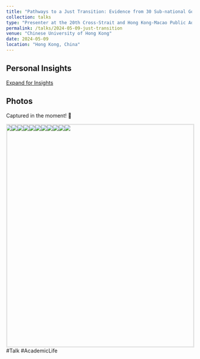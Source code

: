 ```yaml
---
title: "Pathways to a Just Transition: Evidence from 30 Sub-national Governments in China"
collection: talks
type: "Presenter at the 20th Cross-Strait and Hong Kong-Macao Public Administration Academic Seminar"
permalink: /talks/2024-05-09-just-transition
venue: "Chinese University of Hong Kong"
date: 2024-05-09
location: "Hong Kong, China"
---
```

<style>
  /* 样式定义 */
  #reflections-content {
    display: none; /* 默认不显示 */
    padding: 15px;
    border-left: 3px solid #ccc;
    margin-left: 20px;
  }
  
  /* 鼠标悬停在链接上时的样式 */
  a:hover {
    color: #007bff;
    text-decoration: underline;
  }
</style>
<script>
  function toggleReflections() {
    var content = document.getElementById('reflections-content');
    if (content.style.display === 'none') {
      content.style.display = 'block';
    } else {
      content.style.display = 'none';
    }
  }
</script>
<h2>Personal Insights</h2>
<a href="#" onclick="toggleReflections()">Expand for Insights</a>
<div id="reflections-content" style="display:none;">
    <p>🇭🇰Academic Journey at CUHK～</p>
    <p>🌟🌟非常荣幸受邀参加在香港中文大学举办的第20届海峡两岸暨港澳地区公共管理学术研讨会，并分享了我们的初步研究成果🌹</p>
    <p>📝海峡两岸暨港澳地区公共管理学术研讨会（前称两岸四地公共管理学术研讨会），自2005年由中国人民大学公共管理学院首次举办以来，已经成功举办了20届。细览历届会议的主题，我们能感受到这20年间时代的浪潮以及公共管理议题的发展。这背后，是主办方和倡议者们对时代问题的敏锐洞察和对未来的深远预见。每一届的会议，都汇聚了新鲜的思想和热情的参与者，这份对学术探索的热爱和对会议初衷的坚守，充满着活力和感染力❣️在开幕式上，听到会议的历史和背后的故事，让我深受感动。我相信，这种长期的坚持和始终如一的热情，将继续激励着每一位参与者，并不断传承下去。</p>
    <p>🎒独自出发，带着满满的收获归来。作为一名硕士生，能与这么多优秀的青年学者和资深教授一起交流，真是一次难得的学习和成长机会！此次不仅学术“追星”成功，还结识了一群有趣而优秀的新朋友💗圆满结束！</p>
    <p>Keep going ～ 💪✨</p>
</div>

Photos
-
Captured in the moment! 📸
<div id="homeCarousel">
  <div id="homeCarouselWrap">
    <img src="https://raw.githubusercontent.com/qiuhan-star/hanrachelqiu.github.io/master/images/talks/Talk-2024-05-09-1.JPG">
    <img src="https://raw.githubusercontent.com/qiuhan-star/hanrachelqiu.github.io/master/images/talks/Talk-2024-05-09-2.JPG">
    <img src="https://raw.githubusercontent.com/qiuhan-star/hanrachelqiu.github.io/master/images/talks/Talk-2024-05-09-3.JPG">
    <img src="https://raw.githubusercontent.com/qiuhan-star/hanrachelqiu.github.io/master/images/talks/Talk-2024-05-09-4.JPG">
    <img src="https://raw.githubusercontent.com/qiuhan-star/hanrachelqiu.github.io/master/images/talks/Talk-2024-05-09-5.JPG">
    <img src="https://raw.githubusercontent.com/qiuhan-star/hanrachelqiu.github.io/master/images/talks/Talk-2024-05-09-6.JPG">
    <img src="https://raw.githubusercontent.com/qiuhan-star/hanrachelqiu.github.io/master/images/talks/Talk-2024-05-09-7.JPG">
    <img src="https://raw.githubusercontent.com/qiuhan-star/hanrachelqiu.github.io/master/images/talks/Talk-2024-05-09-8.JPG">
    <img src="https://raw.githubusercontent.com/qiuhan-star/hanrachelqiu.github.io/master/images/talks/Talk-2024-05-09-9.JPG">
    <img src="https://raw.githubusercontent.com/qiuhan-star/hanrachelqiu.github.io/master/images/talks/Talk-2024-05-09-10.JPG">
    <img src="https://raw.githubusercontent.com/qiuhan-star/hanrachelqiu.github.io/master/images/talks/Talk-2024-05-09-11.JPG">
  </div>
</div>
<div id="modal">
  <span id="closeBtn">×</span>
  <img id="img2">
</div>
<style>
    #homeCarousel {
        width: 100%;
        height: 600px; /* 添加单位px */
        overflow: hidden;
        border: solid rgba(0, 0, 0, 0.1);
        position: relative;
        margin: 0 auto; /* 水平居中 */
    }
    #homeCarouselWrap {
        display: flex;
        width: 75%; /* 确保宽度与父容器相同 */
        position: absolute;
        animation: move 30s linear infinite;
    }
    #homeCarouselWrap img {
        flex-shrink: 0; /* 防止图片缩小 */
        max-width: 100%; /* 确保图片宽度不超过容器宽度 */
        max-height: 100%; /* 确保图片高度不超过容器高度 */
        height: auto; /* 高度自适应 */
        cursor: pointer;
        object-fit: contain; /* 保持图片比例，完整显示在容器内 */
    }
    @keyframes move {
        0% {
            transform: translateX(0);
        }
        100% {
            transform: translateX(-1100%); /* 调整为两张图片的总宽度 */
        }
    }
    #homeCarouselWrap:hover {
        animation-play-state: paused;
    }
    #modal {
        display: none; /* 默认不显示模态框 */
        position: fixed;
        z-index: 1;
        left: 0;
        top: 0; /* 初始状态不应该是 top: -100% */
        width: 100%;
        height: 100%;
        overflow: auto;
        background-color: rgba(0, 0, 0, 0.9);
        transition-duration: 0.4s;
        text-align: center;
    }
    #modal img {
        width: 75%;
        max-height: 80%;
        display: block;
        margin: 0 auto;
        object-fit: contain; /* 保持图片比例，完整显示在模态框内 */
    }
    #closeBtn {
        position: absolute;
        top: 5%;
        right: 2.5%;
        color: white;
        font-size: 40px;
        font-weight: bold;
        cursor: pointer;
    }
    @media(max-width: 400px) {
        #closeBtn {
            top: 0;
        }
    }
</style>
<script>
    document.getElementById('homeCarousel').addEventListener('click', function(e) {
      if(e.target.tagName === 'IMG') {
        var modal = document.getElementById('modal');
        modal.style.top = '0';
        modal.style.paddingTop = '12%';
        document.getElementById('img2').src = e.target.src;
      }
    });

    document.getElementById('closeBtn').addEventListener('click', function() {
      var modal = document.getElementById('modal');
      modal.style.top = '-100%';
      modal.style.paddingTop = '0';
    });
</script>
#Talk #AcademicLife
